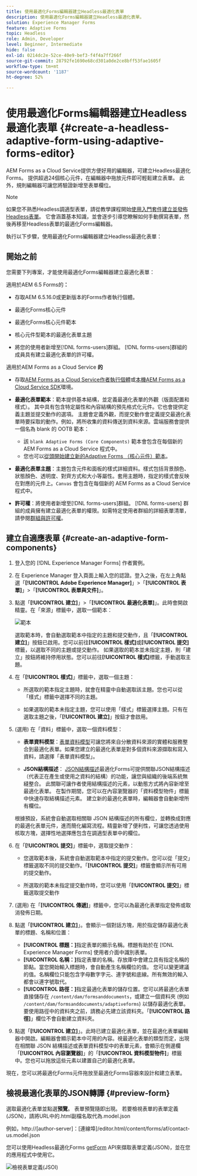 ```yaml
---
title: 使用最適化Forms編輯器建立Headless最適化表單
description: 使用最適化Forms編輯器建立Headless最適化表單。
solution: Experience Manager Forms
feature: Adaptive Forms
topic: Headless
role: Admin, Developer
level: Beginner, Intermediate
hide: false
exl-id: 0214dc2e-52ce-40e9-bef3-f4f4a7ff266f
source-git-commit: 28792fe1690e68cd301a0de2ce8bff53fae1605f
workflow-type: tm+mt
source-wordcount: '1187'
ht-degree: 52%

---
```


# 使用最適化Forms編輯器建立Headless最適化表單 {#create-a-headless-adaptive-form-using-adaptive-forms-editor}

AEM Forms as a Cloud Service提供方便好用的編輯器，可建立Headless最適化Forms。 提供超過24個核心元件，在編輯器中拖放元件即可輕鬆建立表單。 此外，規則編輯器可讓您將驗證新增至表單欄位。

>[!NOTE]
>
>如果您不熟悉Headless調適型表單，請從教學課程開始[使用入門套件建立並發佈Headless表單](create-and-publish-a-headless-form.md)。 它會涵蓋基本知識，並會逐步引導您瞭解如何手動撰寫表單，然後再移至Headless表單的最適化Forms編輯器。


執行以下步驟，使用最適化Forms編輯器建立Headless最適化表單：

## 開始之前

您需要下列專案，才能使用最適化Forms編輯器建立最適化表單：

適用於AEM 6.5 Forms的&#x200B;**：**

* 存取AEM 6.5.16.0或更新版本的Forms作者執行個體。

* 最適化Forms核心元件

* 最適化Forms核心元件範本

* 核心元件型範本的最適化表單主題

* 將您的使用者新增至[!DNL forms-users]群組。 [!DNL forms-users]群組的成員具有建立最適化表單的許可權。


適用於AEM Forms as a Cloud Service **的**

* 存取[AEM Forms as a Cloud Service作者執行個體](https://experienceleague.adobe.com/zh-hant/docs/experience-manager-cloud-service/content/forms/setup-configure-migrate/setup-forms-cloud-service)或[本機AEM Forms as a Cloud Service SDK](https://experienceleague.adobe.com/zh-hant/docs/experience-manager-cloud-service/content/forms/setup-configure-migrate/setup-local-development-environment)環境。

* **最適化表單範本**：範本提供基本結構，並定義最適化表單的外觀（版面配置和樣式）。 其中具有包含特定屬性和內容結構的預先格式化元件。它也會提供定義主題並提交動作的選項。 主題會定義外觀，而提交動作會定義提交最適化表單時要採取的動作。例如，將所收集的資料傳送到資料來源。雲端服務會提供一個名為 blank 的 OOTB 範本：

   * 該 `blank Adaptive Forms (Core Components)` 範本會包含在每個新的 AEM Forms as a Cloud Service 程式中。
   * 您也可以[從頭開始建立新的Adaptive Forms （核心元件）範本](https://experienceleague.adobe.com/zh-hant/docs/experience-manager-cloud-service/content/forms/adaptive-forms-authoring/authoring-adaptive-forms-foundation-components/create-an-adaptive-form-on-forms-cs/template-editor)。

* **最適化表單主題**：主題包含元件和面板的樣式詳細資料。樣式包括背景顏色、狀態顏色、透明度、對齊方式和大小等屬性。套用主題時，指定的樣式會反映在對應的元件上。`Canvas` 會包含在每個新的 AEM Forms as a Cloud Service 程式中。

* **許可權**：將使用者新增至[!DNL forms-users]群組。 [!DNL forms-users] 群組的成員擁有建立最適化表單的權限。如需特定使用者群組的詳細表單清單，請參閱[群組與許可權](https://experienceleague.adobe.com/zh-hant/docs/experience-manager-cloud-service/content/forms/setup-configure-migrate/forms-groups-privileges-tasks)。


## 建立自適應表單 {#create-an-adaptive-form-components}

1. 登入您的 [!DNL Experience Manager Forms] 作者實例。

1. 在 Experience Manager 登入頁面上輸入您的認證。登入之後，在左上角點選「**[!UICONTROL Adobe Experience Manager]**」>「**[!UICONTROL 表單]**」>「**[!UICONTROL 表單與文件]**」。

1. 點選「**[!UICONTROL 建立]**」>「**[!UICONTROL 最適化表單]**」。此時會開啟精靈。在「來源」標籤中，選取一個範本：

   ![範本](/help/assets/core-components-template.png)

   選取範本時，會自動選取範本中指定的主題和提交動作，且「**[!UICONTROL 建立]**」按鈕已啟用。您可以前往&#x200B;**[!UICONTROL 樣式]**&#x200B;或&#x200B;**[!UICONTROL 提交]**&#x200B;標籤，以選取不同的主題或提交動作。 如果選取的範本並未指定主題，則「建立」按鈕將維持停用狀態。您可以前往&#x200B;**[!UICONTROL 樣式]**&#x200B;標籤，手動選取主題。

1. 在「**[!UICONTROL 樣式]**」標籤中，選取一個主題：

   * 所選取的範本指定主題時，就會在精靈中自動選取該主題。您也可以從「樣式」標籤中選擇不同的主題。

   * 如果選取的範本未指定主題，您可以使用「樣式」標籤選擇主題。只有在選取主題之後，「**[!UICONTROL 建立]**」按鈕才會啟用。

1. (選用) 在「資料」標籤中，選取一個資料模型：

   * **表單資料模型**：[表單資料模型](https://experienceleague.adobe.com/zh-hant/docs/experience-manager-cloud-service/content/forms/integrate/use-form-data-model/data-integration)可讓您將來自分散資料來源的實體和服務整合到最適化表單。如果您建立的最適化表單是對多個資料來源擷取和寫入資料，請選擇「表單資料模型」。

   * **JSON結構描述**： [JSON結構描述](https://experienceleague.adobe.com/zh-hant/docs/experience-manager-cloud-service/content/forms/adaptive-forms-authoring/authoring-adaptive-forms-foundation-components/create-an-adaptive-form-on-forms-cs/adaptive-form-json-schema-form-model)最適化Forms可提供關聯JSON結構描述（代表正在產生或使用之資料的結構）的功能，讓您與組織的後端系統無縫整合。 此關聯可讓作者使用結構描述的元素，以動態方式將內容新增至最適化表單。 在製作期間，您可以在內容瀏覽器的「資料模型物件」標籤中快速存取結構描述元素。 建立新的最適化表單時，編輯器會自動新增所有欄位。

   根據預設，系統會自動選取相關聯 JSON 結構描述的所有欄位，並轉換成對應的最適化表單元件，進而簡化編寫流程。精靈新增了便利性，可讓您透過使用核取方塊，選擇性地選擇應包含在調適型表單中的欄位。

1. 在「**[!UICONTROL 提交]**」標籤中，選取提交動作：

   * 您選取範本後，系統會自動選取範本中指定的提交動作。您可以從「提交」標籤選取不同的提交動作。「**[!UICONTROL 提交]**」標籤會顯示所有可用的提交動作。

   * 所選取的範本未指定提交動作時，您可以使用「**[!UICONTROL 提交]**」標籤選取提交動作

1. (選用) 在「**[!UICONTROL 傳遞]**」標籤中，您可以為最適化表單指定發佈或取消發佈日期。

1. 點選「**[!UICONTROL 建立]**」。會顯示一個對話方塊，用於指定儲存最適化表單的標題、名稱和位置：

   * **[!UICONTROL 標題：]**&#x200B;指定表單的顯示名稱。標題有助於在 [!DNL Experience Manager Forms] 使用者介面中識別表單。
   * **[!UICONTROL 名稱：]**&#x200B;指定表單的名稱。存放庫中會建立具有指定名稱的節點。當您開始輸入標題時，會自動產生名稱欄位的值。 您可以變更建議的值。名稱欄位只能包含字母數字字元、連字號和底線。所有無效的輸入都會以連字號取代。
   * **[!UICONTROL 路徑：]**&#x200B;指定最適化表單的儲存位置。您可以將最適化表單直接儲存在 `/content/dam/formsanddocuments`，或建立一個資料夾 (例如 `/content/dam/formsanddocuments/adaptiveforms`) 以儲存最適化表單。要使用路徑中的資料夾之前，請務必先建立該資料夾。「**[!UICONTROL 路徑]**」欄位不會自動建立資料夾。

1. 點選「**[!UICONTROL 建立]**」。此時已建立最適化表單，並在最適化表單編輯器中開啟。編輯器會顯示範本中可用的內容。視最適化表單的類型而定，出現在相關聯 <!--XFA form template, XML schema or -->JSON 結構描述或表單資料模型中的表單元素，會顯示在側邊欄「**[!UICONTROL 內容瀏覽器]**」的「**[!UICONTROL 資料模型物件]**」標籤中。您也可以拖放這些元素以建置自己的最適化表單。

現在，您可以將最適化Forms元件拖放至最適化Forms容器來設計和建立表單。


## 檢視最適化表單的JSON轉譯 {#preview-form}

選取最適化表單並點選&#x200B;**預覽**。 表單預覽隨即出現。 若要檢視表單的表單定義(JSON)，請將URL中的.html副檔名取代為.model.json

例如，http://[author-server]：[連線埠]/editor.html/content/forms/af/contact-us.model.json

您可以使用Headless最適化Forms [getForm](https://opensource.adobe.com/aem-forms-af-runtime/api/#tag/Get-Form-Definition) API來擷取表單定義(JSON)，並在您的應用程式中使用它。

![檢視表單定義(JSOI)](assets/json-definantion.png)

